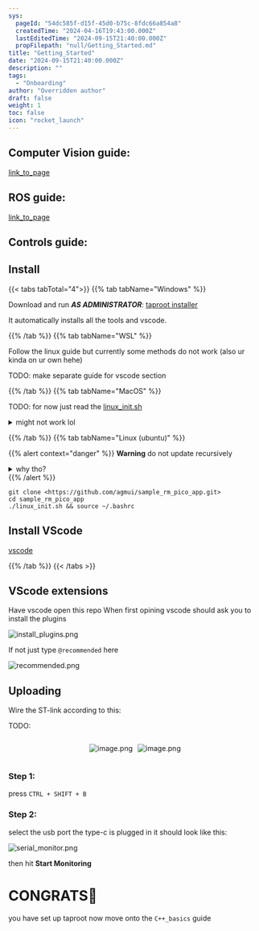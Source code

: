 ```yaml
---
sys:
  pageId: "54dc585f-d15f-45d0-b75c-8fdc66a854a8"
  createdTime: "2024-04-16T19:43:00.000Z"
  lastEditedTime: "2024-09-15T21:40:00.000Z"
  propFilepath: "null/Getting_Started.md"
title: "Getting_Started"
date: "2024-09-15T21:40:00.000Z"
description: ""
tags:
  - "Onboarding"
author: "Overridden author"
draft: false
weight: 1
toc: false
icon: "rocket_launch"
---
```


## Computer Vision guide:

[link_to_page](86d45bc0-388b-4d26-8848-44f255f73d0e)

## ROS guide:

[link_to_page](3c76c1de-ec8f-46d6-8b0a-294005edc2d5)

## Controls guide:

## Install

{{< tabs tabTotal="4">}}
{{% tab tabName="Windows" %}}

Download and run _**AS ADMINISTRATOR**_: [taproot installer](https://github.com/Thornbots/TeachingFreshies/releases/tag/1.0)

It automatically installs all the tools and vscode.

{{% /tab %}}
{{% tab tabName="WSL" %}}

Follow the linux guide but currently some methods do not work (also ur kinda on ur own hehe)

TODO: make separate guide for vscode section

{{% /tab %}}
{{% tab tabName="MacOS" %}}

TODO: for now just read the [linux_init.sh](https://github.com/agmui/sample_rm_pico_app/blob/main/linux_init.sh)

<details>
<summary>might not work lol</summary>

`brew install libusb pkg-config`

Next install: [vscode](https://code.visualstudio.com/Download)

</details>

{{% /tab %}}
{{% tab tabName="Linux (ubuntu)" %}}

{{% alert context="danger" %}}
**Warning** do not update recursively
<details>
<summary>why tho?</summary>
There are some submodules that may go on for a while (like tinyusb) and I highly
recommend you don't need to get them.
If you want to see what submodules I update just look in `linux_init.sh`
</details>
{{% /alert %}}

```shell
git clone <https://github.com/agmui/sample_rm_pico_app.git>
cd sample_rm_pico_app
./linux_init.sh && source ~/.bashrc
```

## Install VScode

[vscode](https://code.visualstudio.com/Download)

{{% /tab %}}
{{< /tabs >}}

## VScode extensions

Have vscode open this repo
When first opining vscode should ask you to install the plugins

![install_plugins.png](https://prod-files-secure.s3.us-west-2.amazonaws.com/d518164a-d88e-44d1-a4ee-3adb3bd8bce0/89bd30f0-1825-4e77-867b-0a41ce370880/install_plugins.png?X-Amz-Algorithm=AWS4-HMAC-SHA256&X-Amz-Content-Sha256=UNSIGNED-PAYLOAD&X-Amz-Credential=ASIAZI2LB46624CUZQU4%2F20250204%2Fus-west-2%2Fs3%2Faws4_request&X-Amz-Date=20250204T230709Z&X-Amz-Expires=3600&X-Amz-Security-Token=IQoJb3JpZ2luX2VjEB4aCXVzLXdlc3QtMiJHMEUCIQCZ6ToklKtWat5wYTRbeTjjkGTlqsi79CmhEpb2%2BSasxQIgO6nsscD3jxt7%2F8IJyHXk4aNclHA7j288oZPCA9sEecEq%2FwMINxAAGgw2Mzc0MjMxODM4MDUiDKbac%2Fv0rVmBO1VakircA5QRM4V9r47G7tBMsXIgnQwvYnRSLZ34LjcsRycrfQPyqZyU1uFGf3d43%2FKX3%2FRKAZplSiXAK2ypu%2FI3p7yyRCCnQ7Svky0c6cpqvAhzKWEkoiri45rzPTSuuM6oqOWpldSOfmvFwT0S9MV2PUb3AvUk%2BtvJHo1GzFhn%2Bw8u4zKFQnhHxUOdaFaD2b3oKi%2BcYSTriB9eAn%2BB1m2jPEpJ4u4GD4QUMfeicg7S%2BSss1bttACqMnVvDYc0irzipqotiaCRO3FMrCyI9hnYUifV5V66amL8RyOHpu0wi%2Bw2jseM%2FDwBw%2B3e3BD3%2FRM606BsEYOtmjrB69CSvDwyrC6O%2FT0EnVWGk0Bs2RrdQJHq718RqOpwdUDgRtlARwMSCGC0jv%2Fjs%2FSfRk9SAYNc3SjeT%2FKc7wnVda4%2FjqMjEulpXRBESroAof6VauKrFav1cQDArwiLqarwF59wuYQ3R%2FSPqenbC3q1KeGEHIQ5%2FPc%2FW8TOG%2FEOfhkSL7DpK7UdzVhqUsBOVoCejFYafIDkIV8ySR%2Bw1siEoCs8WayXrTxvnwbxnnQaBUIqpiKuN%2BrMZGkNFTTlX9Y%2FRvRxR%2BRk%2FoPxQfR2mPuBPkffywKPMD2myYtIfbOi3qV1CZZJktmweMKCVir0GOqUBl7sbZ%2BmRLB40qm13QGS2KxAH%2F4w4be2ndzB7kiZWLEAiZrmQ7UQW4ma9KEJryfrvPXEEJPnfdrz9HvDm1lbFuYq8FOq3WD2OIwPfg9uQXIzYTBzpUMebhEOZWx8%2Btud0YC77Z%2FDDNYSI%2FxMEDcecM5KltIOdyPy146oVQLhCV6IPdGb0HGA%2FtBVSCe5nZVycftQB5kTptSw9lewZIC66vXIMhVDT&X-Amz-Signature=429dbbf8853d10b265eafdc7a45f2b3dd2f44cc1b270dac883bc847e044d02f1&X-Amz-SignedHeaders=host&x-id=GetObject)

If not just type `@recommended` here  

![recommended.png](https://prod-files-secure.s3.us-west-2.amazonaws.com/d518164a-d88e-44d1-a4ee-3adb3bd8bce0/61e661e9-5d85-4dfc-be0d-8d2097a5e793/recommended.png?X-Amz-Algorithm=AWS4-HMAC-SHA256&X-Amz-Content-Sha256=UNSIGNED-PAYLOAD&X-Amz-Credential=ASIAZI2LB46624CUZQU4%2F20250204%2Fus-west-2%2Fs3%2Faws4_request&X-Amz-Date=20250204T230709Z&X-Amz-Expires=3600&X-Amz-Security-Token=IQoJb3JpZ2luX2VjEB4aCXVzLXdlc3QtMiJHMEUCIQCZ6ToklKtWat5wYTRbeTjjkGTlqsi79CmhEpb2%2BSasxQIgO6nsscD3jxt7%2F8IJyHXk4aNclHA7j288oZPCA9sEecEq%2FwMINxAAGgw2Mzc0MjMxODM4MDUiDKbac%2Fv0rVmBO1VakircA5QRM4V9r47G7tBMsXIgnQwvYnRSLZ34LjcsRycrfQPyqZyU1uFGf3d43%2FKX3%2FRKAZplSiXAK2ypu%2FI3p7yyRCCnQ7Svky0c6cpqvAhzKWEkoiri45rzPTSuuM6oqOWpldSOfmvFwT0S9MV2PUb3AvUk%2BtvJHo1GzFhn%2Bw8u4zKFQnhHxUOdaFaD2b3oKi%2BcYSTriB9eAn%2BB1m2jPEpJ4u4GD4QUMfeicg7S%2BSss1bttACqMnVvDYc0irzipqotiaCRO3FMrCyI9hnYUifV5V66amL8RyOHpu0wi%2Bw2jseM%2FDwBw%2B3e3BD3%2FRM606BsEYOtmjrB69CSvDwyrC6O%2FT0EnVWGk0Bs2RrdQJHq718RqOpwdUDgRtlARwMSCGC0jv%2Fjs%2FSfRk9SAYNc3SjeT%2FKc7wnVda4%2FjqMjEulpXRBESroAof6VauKrFav1cQDArwiLqarwF59wuYQ3R%2FSPqenbC3q1KeGEHIQ5%2FPc%2FW8TOG%2FEOfhkSL7DpK7UdzVhqUsBOVoCejFYafIDkIV8ySR%2Bw1siEoCs8WayXrTxvnwbxnnQaBUIqpiKuN%2BrMZGkNFTTlX9Y%2FRvRxR%2BRk%2FoPxQfR2mPuBPkffywKPMD2myYtIfbOi3qV1CZZJktmweMKCVir0GOqUBl7sbZ%2BmRLB40qm13QGS2KxAH%2F4w4be2ndzB7kiZWLEAiZrmQ7UQW4ma9KEJryfrvPXEEJPnfdrz9HvDm1lbFuYq8FOq3WD2OIwPfg9uQXIzYTBzpUMebhEOZWx8%2Btud0YC77Z%2FDDNYSI%2FxMEDcecM5KltIOdyPy146oVQLhCV6IPdGb0HGA%2FtBVSCe5nZVycftQB5kTptSw9lewZIC66vXIMhVDT&X-Amz-Signature=b12c329f9bceb24ac01fec0828d59bb5cef690afa386f3475d2685d29a2b2d53&X-Amz-SignedHeaders=host&x-id=GetObject)

## Uploading

Wire the ST-link according to this:

TODO:

<div style="display: flex;flex-direction: row; column-gap:10px; max-width: 630px;justify-content: center;">
<div>

![image.png](https://prod-files-secure.s3.us-west-2.amazonaws.com/d518164a-d88e-44d1-a4ee-3adb3bd8bce0/210ecb78-1116-4d7b-b9b7-2292f66fa2c2/image.png?X-Amz-Algorithm=AWS4-HMAC-SHA256&X-Amz-Content-Sha256=UNSIGNED-PAYLOAD&X-Amz-Credential=ASIAZI2LB466QJ6LMTD2%2F20250204%2Fus-west-2%2Fs3%2Faws4_request&X-Amz-Date=20250204T230713Z&X-Amz-Expires=3600&X-Amz-Security-Token=IQoJb3JpZ2luX2VjEB4aCXVzLXdlc3QtMiJHMEUCIQDb3GgDVVH65Bk%2FFJRKafFTKlW3DSQcBm%2FWz5%2FZazFvfgIgLj9knxUcU85ZccDcuekzr8LkRCXonsDlzPxeGbQ25AMq%2FwMINxAAGgw2Mzc0MjMxODM4MDUiDMI8G%2BdPbutp5VS2AircA2y%2BjiB22zVAb9mrVQA32hVB9OeS3TA7LsYcKNLRmA5sbhIYth11P4y8xLGhATwwsrAyMD83sSqSlpDEoDBjDBP7RIlokQLDFD6LtIDQ1C7%2BFrL9pS3ERylrPoOFYaI1Gxkb%2F8NJEyy6fNbO31qZKnfIxyOSDV8GmwAhC%2F7CwKbdsYAJNpTCjIot8d%2FfaPCnZ%2BDjg%2BcNZlEbP7JenutDIwP3ivI3c5PbOAdGUZ6rP2MGWHJ2YbX9JcDtzLS21Z6BryfaHVgCJgdCXGkDwW8b%2FqTQYOghU%2BlvSxLlD6%2BEmPHZOGzu5ONoTmoaCytHTC0NJjJsE36GgFKop4d9G3B276hMES8FcaOblJLuliw7X6kWvtTDG37N4wvZtzG%2FfGEIGHzbU60Bz2priDCily%2BwT0WCOorfsT%2BTRjti5ECBhidbHgHM7eA0Byok7v8Ky0PaPGe54bz45n%2BOjLfFbiAF%2BU%2F1xMsnMPMlmbVZroDY0KoAeXu3MJDBxHpQAxPp9Ccv2lI9yajqpG1O1n0v0c3sx8o4RpIa0yykLwUNfp18pcOpl6lyYJcrXtROVGfIM6E%2B%2F6NtodXV8lDeChgxLYB6aXKGtgyCouZWQxc9RlJrTKTsBWahVoAIw4qG4fcjMKeWir0GOqUBq%2BfQ9BQbyTlmTHhePjt3LruVhsoyF85xjgy7i6pCmKnhCoSHszM4S0TRh5JuU2uB%2FR3bPKefDi%2FGQ5Dmrl1EUZPdOpFsz0Xy5p1i2TLt2paq21NQ1x67KMG8ES1Jum8cIHFw3kGOHC5vIxDpPRNz3W6vStiFBXnrWIJumHzjh1o8xxVhMxz7i4t%2BCP7NBlHtlTfKFPrk0jAVeDadMJgvE%2FYB9cXz&X-Amz-Signature=c905fbf3d2a3a1049b27f91e1fc5e040148035a13ee16cbb3e7d928d58fcb45e&X-Amz-SignedHeaders=host&x-id=GetObject)

</div>
<div>

![image.png](https://prod-files-secure.s3.us-west-2.amazonaws.com/d518164a-d88e-44d1-a4ee-3adb3bd8bce0/33a0fd0f-8ca6-4a86-8e09-26e95ded1fff/image.png?X-Amz-Algorithm=AWS4-HMAC-SHA256&X-Amz-Content-Sha256=UNSIGNED-PAYLOAD&X-Amz-Credential=ASIAZI2LB466QGV3HAL4%2F20250204%2Fus-west-2%2Fs3%2Faws4_request&X-Amz-Date=20250204T230713Z&X-Amz-Expires=3600&X-Amz-Security-Token=IQoJb3JpZ2luX2VjEB4aCXVzLXdlc3QtMiJHMEUCIHRF35X3pGOONs3poFxpIHYN9ytMwxmtJW1fftxkYTmpAiEAnSMde1V%2F6z7v5BQoWmglBDOA7xN7ONI3jcACX%2F%2F0lScq%2FwMINxAAGgw2Mzc0MjMxODM4MDUiDPhBi56YCYYej9ZA%2FircAxgovIMpX9rO4CPj3CCJzWIaayQMODkCRJrMpPnh27PVFslk0Vd3kx85Mkqe8ykKNYCkHTMwdAD2H7UnC1HtTzXiC%2Fi1bUzfP%2F%2BO1p69jcHq4uBtePgZJW7Pp%2FizIywDgDmp65AMfDRdugOqeTzW6GuggiZsxNFoOWz0O5urp0I1r1ZXB%2BFta4eXZcJ79LZhZJMg%2B4PegPFJugxHl7QlBcprNNtIjNECA0iHlyX3nLS3Az1jSuRzgJ5mtWjPLgT%2FezqTOvEMSMaAlIpwm2v6kqQuPR96BulhtsYWU7HcVZwDkqH04MJLKIPwUrWY4gMkHWZyf3QItTA73ssOxBGSlfTldvl3kxNKU3ooHkSZe2vLQ%2FGz%2FdZWeIeHpCr0KFpHAES61LZaE5vQqGnT40JDU0VVnszQkep3ZAFXymhmR1bciZSCF6eI3TqwO0vgrBzHdXYX34jRPYX%2BnTF%2FxCm9isu3SxMOpgywG16f7hz239x%2BWf0%2BZzJ%2BNZh7qcRIni7aqAZbaF4Eq9od6e3xz99Co4BMkdJzIj0GZb813rGLesPLeH9ys%2FZ%2B821ojMw%2Bf%2BPSA28OcSSHZNv4h3v4TkWH37x3avvbnqDkY88pOdPHEtAJiq18nCEcTqS3OBUrMJeVir0GOqUBSEp8DGFE9Uu%2B0daYESFurxjoaUfNJUILOtkdRvAy2zES0bdqkRDe6DtW1gyUMV1ZEFMMtmYCYiqknO5jtuyzLpYL9Z12%2FAa%2BrHmusGbHelo7QLINxVZEy1ULRblUfgiJafcnJD5TCaetHPangp3ZmIdP0bmM9M5pCdGEEqQblRySySf5wPhifHVbHg7Oerr15vbJbAULuToLvpkDiJWR4nwgUQxX&X-Amz-Signature=02e55a8b9f6aae3dd2aadb13c11caf7d104df288c84bc9b9dc739bd1e12a8e7c&X-Amz-SignedHeaders=host&x-id=GetObject)

</div>
</div>

### Step 1:

press `CTRL + SHIFT + B`

### Step 2:

select the usb port the type-c is plugged in it should look like this:

![serial_monitor.png](https://prod-files-secure.s3.us-west-2.amazonaws.com/d518164a-d88e-44d1-a4ee-3adb3bd8bce0/f03f4774-05d4-4393-b6a0-d5efb6d315ab/serial_monitor.png?X-Amz-Algorithm=AWS4-HMAC-SHA256&X-Amz-Content-Sha256=UNSIGNED-PAYLOAD&X-Amz-Credential=ASIAZI2LB46624CUZQU4%2F20250204%2Fus-west-2%2Fs3%2Faws4_request&X-Amz-Date=20250204T230709Z&X-Amz-Expires=3600&X-Amz-Security-Token=IQoJb3JpZ2luX2VjEB4aCXVzLXdlc3QtMiJHMEUCIQCZ6ToklKtWat5wYTRbeTjjkGTlqsi79CmhEpb2%2BSasxQIgO6nsscD3jxt7%2F8IJyHXk4aNclHA7j288oZPCA9sEecEq%2FwMINxAAGgw2Mzc0MjMxODM4MDUiDKbac%2Fv0rVmBO1VakircA5QRM4V9r47G7tBMsXIgnQwvYnRSLZ34LjcsRycrfQPyqZyU1uFGf3d43%2FKX3%2FRKAZplSiXAK2ypu%2FI3p7yyRCCnQ7Svky0c6cpqvAhzKWEkoiri45rzPTSuuM6oqOWpldSOfmvFwT0S9MV2PUb3AvUk%2BtvJHo1GzFhn%2Bw8u4zKFQnhHxUOdaFaD2b3oKi%2BcYSTriB9eAn%2BB1m2jPEpJ4u4GD4QUMfeicg7S%2BSss1bttACqMnVvDYc0irzipqotiaCRO3FMrCyI9hnYUifV5V66amL8RyOHpu0wi%2Bw2jseM%2FDwBw%2B3e3BD3%2FRM606BsEYOtmjrB69CSvDwyrC6O%2FT0EnVWGk0Bs2RrdQJHq718RqOpwdUDgRtlARwMSCGC0jv%2Fjs%2FSfRk9SAYNc3SjeT%2FKc7wnVda4%2FjqMjEulpXRBESroAof6VauKrFav1cQDArwiLqarwF59wuYQ3R%2FSPqenbC3q1KeGEHIQ5%2FPc%2FW8TOG%2FEOfhkSL7DpK7UdzVhqUsBOVoCejFYafIDkIV8ySR%2Bw1siEoCs8WayXrTxvnwbxnnQaBUIqpiKuN%2BrMZGkNFTTlX9Y%2FRvRxR%2BRk%2FoPxQfR2mPuBPkffywKPMD2myYtIfbOi3qV1CZZJktmweMKCVir0GOqUBl7sbZ%2BmRLB40qm13QGS2KxAH%2F4w4be2ndzB7kiZWLEAiZrmQ7UQW4ma9KEJryfrvPXEEJPnfdrz9HvDm1lbFuYq8FOq3WD2OIwPfg9uQXIzYTBzpUMebhEOZWx8%2Btud0YC77Z%2FDDNYSI%2FxMEDcecM5KltIOdyPy146oVQLhCV6IPdGb0HGA%2FtBVSCe5nZVycftQB5kTptSw9lewZIC66vXIMhVDT&X-Amz-Signature=b794ca920e8a25e390e4c143fcefd94a7ef81dff7c4c719d965d0264dc585adb&X-Amz-SignedHeaders=host&x-id=GetObject)

then hit **Start Monitoring**

# CONGRATS🎉

you have set up taproot now move onto the `C++_basics` guide
